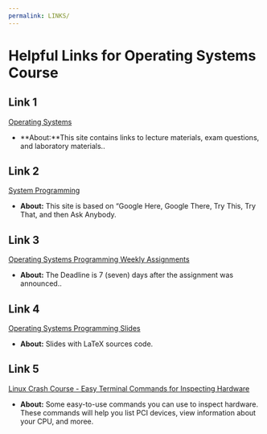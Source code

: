 ```yaml
---
permalink: LINKS/
---
```


# Helpful Links for Operating Systems Course

## Link 1
[Operating Systems](https://os.vlsm.org)
- **About:**This site contains links to lecture materials, exam questions, and laboratory materials..

## Link 2
[System Programming](https://sp.vlsm.org)
- **About:** This site is based on “Google Here, Google There, Try This, Try That, and then Ask Anybody.

## Link 3
[Operating Systems Programming Weekly Assignments](https://demos.vlsm.org)
- **About:** The Deadline is 7 (seven) days after the assignment was announced..

## Link 4
[Operating Systems Programming Slides](https://docos.vlsm.org)
- **About:**  Slides with LaTeX sources code.

## Link 5
[Linux Crash Course - Easy Terminal Commands for Inspecting Hardware ](https://www.youtube.com/watch?v=oGyJr-iUwt8)
- **About:**  Some easy-to-use commands you can use to inspect hardware. These commands will help you list PCI devices, view information about your CPU, and moree.

 

